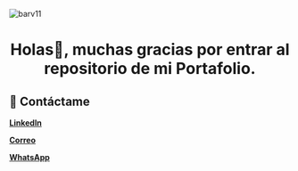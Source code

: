 <p align="left"> <img src="https://komarev.com/ghpvc/?username=barv11&label=Profile%20views&color=0e75b6&style=flat" alt="barv11" /> </p>

<h1 align="center">Holas👋, muchas gracias por entrar al repositorio de mi Portafolio.</h1>


## 📩 Contáctame 
**[Linkedln](https://www.linkedin.com/in/barv11/)**

**[Correo](mailto:bryan.rv.develop@hotmail.com)**

**[WhatsApp](https://wa.link/91wz73)**